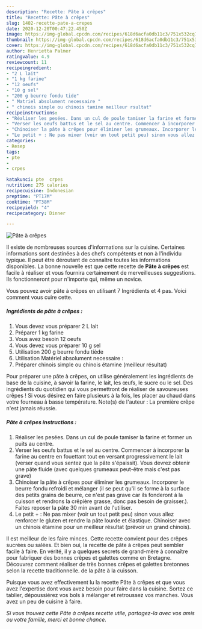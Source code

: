 ```yaml
---
description: "Recette: Pâte à crêpes"
title: "Recette: Pâte à crêpes"
slug: 1402-recette-pate-a-crepes
date: 2020-12-20T00:47:22.450Z
image: https://img-global.cpcdn.com/recipes/618d6acfa0db11c3/751x532cq70/pate-a-crepes-photo-principale-de-la-recette.jpg
thumbnail: https://img-global.cpcdn.com/recipes/618d6acfa0db11c3/751x532cq70/pate-a-crepes-photo-principale-de-la-recette.jpg
cover: https://img-global.cpcdn.com/recipes/618d6acfa0db11c3/751x532cq70/pate-a-crepes-photo-principale-de-la-recette.jpg
author: Henrietta Palmer
ratingvalue: 4.9
reviewcount: 11
recipeingredient:
- "2 L lait"
- "1 kg farine"
- "12 oeufs"
- "10 g sel"
- "200 g beurre fondu tide"
- " Matriel absolument necessaire "
- " chinois simple ou chinois tamine meilleur rsultat"
recipeinstructions:
- "Réaliser les pesées. Dans un cul de poule tamiser la farine et former un puits au centre."
- "Verser les oeufs battus et le sel au centre. Commencer à incorporer la farine au centre en fouettant tout en versant progressivement le lait (verser quand vous sentez que la pâte s&#39;épaissit). Vous devrez obtenir une pâte fluide (avec quelques grumeaux peut-être mais c&#39;est pas grave)"
- "Chinoiser la pâte à crêpes pour éliminer les grumeaux. Incorporer le beurre fondu refroidi et mélanger (il se peut qu&#39;il se forme à la surface des petits grains de beurre, ce n&#39;est pas grave car ils fonderont à la cuisson et rendrons la crêpière grasse, donc pas besoin de graisser.). Faites reposer la pâte 30 min avant de l&#39;utiliser."
- "Le petit + : Ne pas mixer (voir un tout petit peu) sinon vous allez renforcer le gluten et rendre la pâte lourde et élastique. Chinoiser avec un chinois étamine pour un meilleur résultat (prévoir un grand chinois)."
categories:
- Resep
tags:
- pte
- 
- crpes

katakunci: pte  crpes 
nutrition: 275 calories
recipecuisine: Indonesian
preptime: "PT17M"
cooktime: "PT38M"
recipeyield: "4"
recipecategory: Dinner

---
```



![Pâte à crêpes](https://img-global.cpcdn.com/recipes/618d6acfa0db11c3/751x532cq70/pate-a-crepes-photo-principale-de-la-recette.jpg)

Il existe de nombreuses sources d'informations sur la cuisine. Certaines informations sont destinées à des chefs compétents et non à l'individu typique. Il peut être déroutant de connaître toutes les informations disponibles. La bonne nouvelle est que cette recette de <strong> Pâte à crêpes </strong> est facile à réaliser et vous fournira certainement de merveilleuses suggestions. Ils fonctionneront pour n'importe qui, même un novice.

<!--inarticleads1-->

Vous pouvez avoir pâte à crêpes en utilisant 7 Ingrédients et 4 pas. Voici comment vous cuire cette.

##### Ingrédients de pâte à crêpes :

1. Vous devez vous préparer 2 L lait
1. Préparer 1 kg farine
1. Vous avez besoin 12 oeufs
1. Vous devez vous préparer 10 g sel
1. Utilisation 200 g beurre fondu tiède
1. Utilisation  Matériel absolument necessaire :
1. Préparer  chinois simple ou chinois étamine (meilleur résultat)


Pour préparer une pâte à crêpes, on utilise généralement les ingrédients de base de la cuisine, à savoir la farine, le lait, les œufs, le sucre ou le sel. Des ingrédients du quotidien qui vous permettront de réaliser de savoureuses crêpes ! Si vous désirez en faire plusieurs à la fois, les placer au chaud dans votre fourneau à basse température. Note(s) de l&#39;auteur : La première crêpe n&#39;est jamais réussie. 

<!--inarticleads2-->

##### Pâte à crêpes instructions :

1. Réaliser les pesées. Dans un cul de poule tamiser la farine et former un puits au centre.
1. Verser les oeufs battus et le sel au centre. Commencer à incorporer la farine au centre en fouettant tout en versant progressivement le lait (verser quand vous sentez que la pâte s&#39;épaissit). Vous devrez obtenir une pâte fluide (avec quelques grumeaux peut-être mais c&#39;est pas grave)
1. Chinoiser la pâte à crêpes pour éliminer les grumeaux. Incorporer le beurre fondu refroidi et mélanger (il se peut qu&#39;il se forme à la surface des petits grains de beurre, ce n&#39;est pas grave car ils fonderont à la cuisson et rendrons la crêpière grasse, donc pas besoin de graisser.). Faites reposer la pâte 30 min avant de l&#39;utiliser.
1. Le petit + : Ne pas mixer (voir un tout petit peu) sinon vous allez renforcer le gluten et rendre la pâte lourde et élastique. Chinoiser avec un chinois étamine pour un meilleur résultat (prévoir un grand chinois).


Il est meilleur de les faire minces. Cette recette convient pour des crêpes sucrées ou salées. Et bien oui, la recette de pâte à crêpes peut sembler facile à faire. En vérité, il y a quelques secrets de grand-mère à connaître pour fabriquer des bonnes crêpes et galettes comme en Bretagne. Découvrez comment réaliser de très bonnes crêpes et galettes bretonnes selon la recette traditionnelle. de la pâte à la cuisson. 

<!--inarticleads1-->

<p>
Puisque vous avez effectivement lu la recette Pâte à crêpes et que vous avez l'expertise dont vous avez besoin pour faire dans la cuisine. Sortez ce tablier, dépoussiérez vos bols à mélanger et retroussez vos manches. Vous avez un peu de cuisine à faire.
</p>

<p>
<i>Si vous trouvez cette Pâte à crêpes recette utile, partagez-la avec vos amis ou votre famille, merci et bonne chance.</i>
</p>
